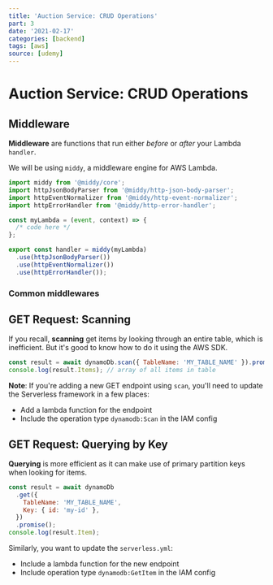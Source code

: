 ```yaml
---
title: 'Auction Service: CRUD Operations'
part: 3
date: '2021-02-17'
categories: [backend]
tags: [aws]
source: [udemy]
---
```


# Auction Service: CRUD Operations

## Middleware

**Middleware** are functions that run either _before_ or _after_ your Lambda `handler`.

We will be using `middy`, a middleware engine for AWS Lambda.

```js
import middy from '@middy/core';
import httpJsonBodyParser from '@middy/http-json-body-parser';
import httpEventNormalizer from '@middy/http-event-normalizer';
import httpErrorHandler from '@middy/http-error-handler';

const myLambda = (event, context) => {
  /* code here */
};

export const handler = middy(myLambda)
  .use(httpJsonBodyParser())
  .use(httpEventNormalizer())
  .use(httpErrorHandler());
```

### Common middlewares

## GET Request: Scanning

If you recall, **scanning** get items by looking through an entire table, which is inefficient. But it's good to know how to do it using the AWS SDK.

```js
const result = await dynamoDb.scan({ TableName: 'MY_TABLE_NAME' }).promise();
console.log(result.Items); // array of all items in table
```

**Note**: If you're adding a new GET endpoint using `scan`, you'll need to update the Serverless framework in a few places:

- Add a lambda function for the endpoint
- Include the operation type `dynamodb:Scan` in the IAM config

## GET Request: Querying by Key

**Querying** is more efficient as it can make use of primary partition keys when looking for items.

```js
const result = await dynamoDb
  .get({
    TableName: 'MY_TABLE_NAME',
    Key: { id: 'my-id' },
  })
  .promise();
console.log(result.Item);
```

Similarly, you want to update the `serverless.yml`:

- Include a lambda function for the new endpoint
- Include operation type `dynamodb:GetItem` in the IAM config

##

